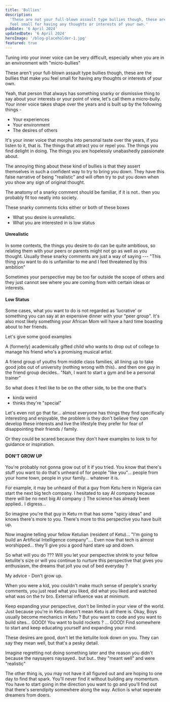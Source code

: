 ```yaml
---
title: 'Bullies'
description:
  'These are not your full-blown assault type bullies though, these are the bullies that make you
  feel small for having any thoughts or interests of your own.'
pubDate: '6 April 2024'
updatedDate: '6 April 2024'
heroImage: '/blog-placeholder-1.jpg'
featured: true
---
```


Tuning into your inner voice can be very difficult, especially when you are in an environment with
"micro-bullies"

These aren't your full-blown assault type bullies though, these are the bullies that make you feel
small for having any thoughts or interests of your own.

Yeah, that person that always has something snarky or dismissive thing to say about your interests
or your point of view, let's call them a micro-bully. Your inner voice takes shape over the years
and is built up by the following things -

- Your experiences
- Your environment
- The desires of others

It's your inner voice that morphs into personal taste over the years, if you listen to it, that is.
The things that attract you or repel you. The things you find delight in doing. The things you are
hopelessly unabashedly passionate about.

The annoying thing about these kind of bullies is that they assert themselves in such a confident
way to try to bring you down. They have this false narrative of being "realistic" and will often try
to put you down when you show any sign of original thought.

The anatomy of a snarky comment should be familiar, if it is not.. then you probably fit too neatly
into society.

These snarky comments ticks either or both of these boxes

- What you desire is unrealistic.
- What you are interested in is low status

#### Unrealistic

In some contexts, the things you desire to do can be quite ambitious, so relating them with your
peers or parents might not go as well as you thought. Usually these snarky comments are just a way
of saying --- "This thing you want to do is unfamiliar to me and I feel threatened by this ambition"

Sometimes your perspective may be too far outside the scope of others and they just cannot see where
you are coming from with certain ideas or interests.

#### Low Status

Some cases, what you want to do is not regarded as 'lucrative' or something you can say at an
expensive dinner with your "peer group". It's also most likely something your African Mom will have
a hard time boasting about to her friends.

Let's give some good examples

A (formerly) academically gifted child who wants to drop out of college to manage his friend who's a
promising musical artist.

A friend group of youths from middle class families, all lining up to take good jobs out of
university (nothing wrong with this).. and then one guy in the friend group decides.. "Nah, I want
to start a gym and be a personal trainer"

So what does it feel like to be on the other side, to be the one that's

- kinda weird
- thinks they're "special"

Let's even not go that far... almost everyone has things they find specifically interesting and
enjoyable, the problem is they don't believe they _can_ develop these interests and live the
lifestyle they prefer for fear of disappointing their friends / family.

Or they could be scared because they don't have examples to look to for guidance or inspiration.

#### DON'T GROW UP

You're probably not gonna grow out of it if you tried. You know that there's stuff you want to do
that's unheard of for people "like you"... people from your home town, people in your family...
whatever it is.

For example, it may be unheard of that a guy from Ketu here in Nigeria can start the next big tech
company. I hesitated to say AI company because there will be no next big AI company :) The science
has already been applied.. I digress...

So imagine you're that guy in Ketu rn that has some "spicy ideas" and knows there's more to you.
There's more to this perspective you have built up.

Now imagine telling your fellow Ketulian (resident of Ketu)... "I'm going to build an Artificial
Intelligence company".... Even now that tech is almost worshipped... they'll give you a good hard
stare up and down.

So what will you do ??? Will you let your perspective shrink to your fellow ketulite's size or will
you continue to nurture this perspective that gives you enthusiasm, the dreams that jolt you out of
bed everyday ?

My advice - Don't grow up.

When you were a kid, you couldn't make much sense of people's snarky comments, you just read what
you liked, did what you liked and watched what was on the tv bro. External influence was at minimum.

Keep expanding your perspective, don't be limited in your view of the world. Just because you're in
Ketu doesn't mean Ketu is all there is. Okay, Boys usually become mechanics in Ketu ? But you want
to code and you want to build sites... GOOD! You want to build rockets ? ... GOOD! Find somewhere to
start and keep educating yourself and expanding your mind.

These desires are good, don't let the ketulite look down on you. They can say they mean well, but
that's a pesky detail.

Imagine regretting not doing something later and the reason you didn't because the naysayers
naysayed.. but but.. they "meant well" and were "realistic"

The other thing is, you may not have it all figured out and are hoping to one day to find that
spark. You'll never find it without building any momentum. You have to start going in the direction
you want to go and you'll find out that there's serendipity somewhere along the way. Action is what
seperate dreamers from doers.
